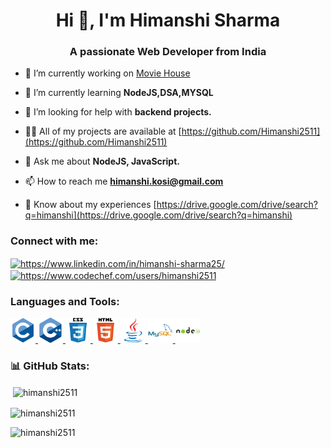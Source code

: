 
<h1 align="center">Hi 👋, I'm Himanshi Sharma</h1>
<h3 align="center">A passionate Web Developer from India</h3>

- 🔭 I’m currently working on [Movie House](https://github.com/Himanshi2511/Movie_house)

- 🌱 I’m currently learning **NodeJS,DSA,MYSQL**

- 🤝 I’m looking for help with **backend projects.**

- 👨‍💻 All of my projects are available at [https://github.com/Himanshi2511](https://github.com/Himanshi2511)

- 💬 Ask me about **NodeJS, JavaScript.**

- 📫 How to reach me **himanshi.kosi@gmail.com**

- 📄 Know about my experiences [https://drive.google.com/drive/search?q=himanshi](https://drive.google.com/drive/search?q=himanshi)

<h3 align="left">Connect with me:</h3>
<p align="left">
<a href="https://linkedin.com/in/https://www.linkedin.com/in/himanshi-sharma25/" target="blank"><img align="center" src="https://raw.githubusercontent.com/rahuldkjain/github-profile-readme-generator/master/src/images/icons/Social/linked-in-alt.svg" alt="https://www.linkedin.com/in/himanshi-sharma25/" height="30" width="40" /></a>
<a href="https://www.codechef.com/users/https://www.codechef.com/users/himanshi2511" target="blank"><img align="center" src="https://cdn.jsdelivr.net/npm/simple-icons@3.1.0/icons/codechef.svg" alt="https://www.codechef.com/users/himanshi2511" height="30" width="40" /></a>
</p>


<h3 align="left">Languages and Tools:</h3>
<p align="left"> <a href="https://www.cprogramming.com/" target="_blank" rel="noreferrer"> <img src="https://raw.githubusercontent.com/devicons/devicon/master/icons/c/c-original.svg" alt="c" width="40" height="40"/> </a> <a href="https://www.w3schools.com/cpp/" target="_blank" rel="noreferrer"> <img src="https://raw.githubusercontent.com/devicons/devicon/master/icons/cplusplus/cplusplus-original.svg" alt="cplusplus" width="40" height="40"/> </a> <a href="https://www.w3schools.com/css/" target="_blank" rel="noreferrer"> <img src="https://raw.githubusercontent.com/devicons/devicon/master/icons/css3/css3-original-wordmark.svg" alt="css3" width="40" height="40"/> </a> <a href="https://www.w3.org/html/" target="_blank" rel="noreferrer"> <img src="https://raw.githubusercontent.com/devicons/devicon/master/icons/html5/html5-original-wordmark.svg" alt="html5" width="40" height="40"/> </a> <a href="https://www.java.com" target="_blank" rel="noreferrer"> <img src="https://raw.githubusercontent.com/devicons/devicon/master/icons/java/java-original.svg" alt="java" width="40" height="40"/> </a> <a href="https://www.mysql.com/" target="_blank" rel="noreferrer"> <img src="https://raw.githubusercontent.com/devicons/devicon/master/icons/mysql/mysql-original-wordmark.svg" alt="mysql" width="40" height="40"/> </a> <a href="https://nodejs.org" target="_blank" rel="noreferrer"> <img src="https://raw.githubusercontent.com/devicons/devicon/master/icons/nodejs/nodejs-original-wordmark.svg" alt="nodejs" width="40" height="40"/> </a> </p>

### 📊 GitHub Stats:

<p>&nbsp;<img align="center" src="https://github-readme-stats.vercel.app/api?username=himanshi2511&show_icons=true&locale=en" alt="himanshi2511" /></p>

<p><img align="center" src="https://github-readme-streak-stats.herokuapp.com/?user=himanshi2511&" alt="himanshi2511" /></p>

<p><img align="left" src="https://github-readme-stats.vercel.app/api/top-langs?username=himanshi2511&show_icons=true&locale=en&layout=compact" alt="himanshi2511" /></p>
